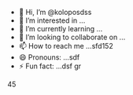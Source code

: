 - 👋 Hi, I’m @koloposdss
- 👀 I’m interested in ...
- 🌱 I’m currently learning ...
- 💞️ I’m looking to collaborate on ...
- 📫 How to reach me ...sfd152
- 😄 Pronouns: ...sdf
- ⚡ Fun fact: ...dsf
gr
<!---dfgyu5545RE13456ADME.md` (this file) appears on your GitHub profile.sddsfds
You can click the Preview link to take a look at your changes.98ghmas
--->
45

